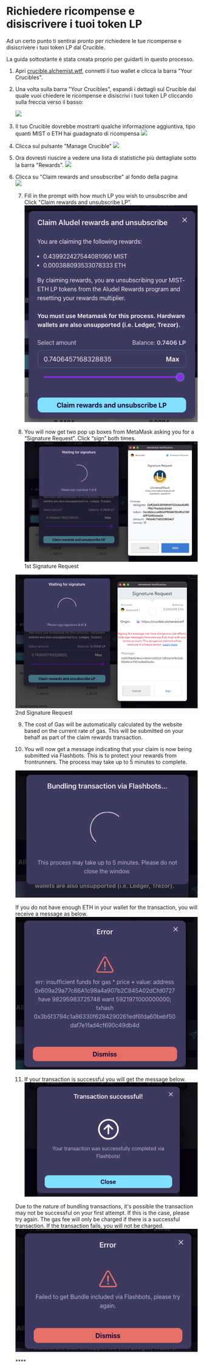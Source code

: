 # Richiedere ricompense e disiscrivere i tuoi token LP

Ad un certo punto ti sentirai pronto per richiedere le tue ricompense e disiscrivere i tuoi token LP dal Crucible. 

 La guida sottostante è stata creata proprio per guidarti in questo processo. 

1. Apri [crucible.alchemist.wtf](https://crucible.alchemist.wtf/), connetti il tuo wallet e clicca la barra "Your Crucibles".
2. Una volta sulla barra "Your Crucibles", espandi i dettagli sul Crucible dal quale vuoi chiedere le ricompense e disiscrivi i tuoi token LP cliccando sulla freccia verso il basso:

   ![](../../.gitbook/assets/screenshot-2021-05-07-at-12.50.58.png) 

3. Il tuo Crucible dovrebbe mostrarti qualche informazione aggiuntiva, tipo quanti MIST o ETH hai guadagnato di ricompensa ![](../../.gitbook/assets/screenshot-2021-05-07-at-12.50.42.png)  
4. Clicca sul pulsante "Manage Crucible"  ![](../../.gitbook/assets/screenshot-2021-05-07-at-12.51.04.png)  
5. Ora dovresti riuscire a vedere una lista di statistiche più dettagliate sotto la barra "Rewards".  ![](../../.gitbook/assets/screenshot-2021-05-07-at-12.51.22.png)  
6. Clicca su "Claim rewards and unsubscribe" al fondo della pagina  
   ![](../../.gitbook/assets/screenshot-2021-05-07-at-13.05.52.png)   


   7. Fill in the prompt with how much LP you wish to unsubscribe and Click "Claim rewards and unsubscribe LP".  
   ![](../../.gitbook/assets/1.png)   


   8. You will now get two pop up boxes from MetaMask asking you for a “Signature Request”. Click “sign” both times.  
   ![](../../.gitbook/assets/2%20%282%29%20%282%29%20%281%29.png)   
   1st Signature Request

  
   ![](../../.gitbook/assets/3%20%281%29%20%285%29%20%281%29%20%284%29.png)  
    2nd Signature Request  


   9. The cost of Gas will be automatically calculated by the website based on the current rate of gas. This will be submitted on your behalf as part of the claim rewards transaction.



   10. You will now get a message indicating that your claim is now being submitted via Flashbots. This is to protect your rewards from frontrunners. The process may take up to 5 minutes to complete.

   ![](../../.gitbook/assets/4%20%281%29%20%282%29.png)  
  
   If you do not have enough ETH in your wallet for the transaction, you will receive a message as below.  
   ![](../../.gitbook/assets/edlin%20%281%29.png)  


   11. If your transaction is successful you will get the message below.  
   ![](../../.gitbook/assets/6.png)  
  
   Due to the nature of bundling transactions, it's possible the transaction may not be successful on your first attempt. If this is the case, please try again. The gas fee will only be charged if there is a successful transaction. If the transaction fails, you will not be charged.  
   ![](../../.gitbook/assets/7%20%281%29.png)





   \*\*\*\*

